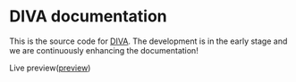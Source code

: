# DIVA documentation

This is the source code for [DIVA](https://github.com/FraunhoferISST/diva). 
The development is in the early stage and we are continuously enhancing the documentation!


Live preview([preview](https://fraunhoferisst.github.io/diva-docs/))
